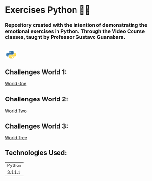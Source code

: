 <h1> Exercises Python 👨‍💻</h1> 

<div align="center">



</div>

### Repository created with the intention of demonstrating the emotional exercises in Python. Through the Video Course classes, taught by Professor Gustavo Guanabara.

<div style="display: inline_block"><br>
   <img align="center" alt="Rnt-Python" height="30" width="40" src="https://raw.githubusercontent.com/devicons/devicon/master/icons/python/python-original.svg">
</div>


## Challenges World 1:

[World One](https://github.com/Renatohsouza)<br />

## Challenges World 2:

[World Two](https://github.com/Renatohsouza)<br />

## Challenges World 3:

[World Tree](https://github.com/Renatohsouza)<br />

## Technologies Used:

<table>
  <tr>
    <td>Python</td>
  </tr>
  <tr>
    <td>3.11.1</td>
  </tr>
</table>
</table>
